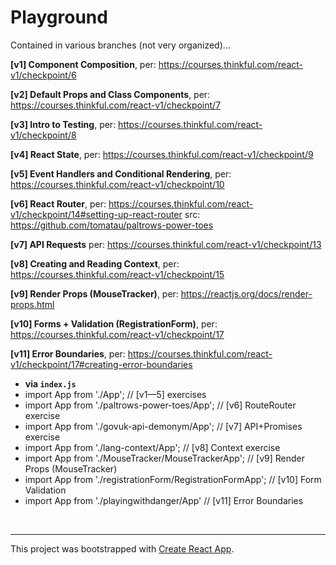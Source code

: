 # Playground

Contained in various branches (not very organized)...

**[v1] Component Composition**, 
per: https://courses.thinkful.com/react-v1/checkpoint/6

**[v2] Default Props and Class Components**,
per: https://courses.thinkful.com/react-v1/checkpoint/7

**[v3] Intro to Testing**,
per: https://courses.thinkful.com/react-v1/checkpoint/8

**[v4] React State**,
per: https://courses.thinkful.com/react-v1/checkpoint/9

**[v5] Event Handlers and Conditional Rendering**,
per: https://courses.thinkful.com/react-v1/checkpoint/10

**[v6] React Router**,
per: https://courses.thinkful.com/react-v1/checkpoint/14#setting-up-react-router
src: https://github.com/tomatau/paltrows-power-toes

**[v7] API Requests**
per: https://courses.thinkful.com/react-v1/checkpoint/13

**[v8] Creating and Reading Context**,
per: https://courses.thinkful.com/react-v1/checkpoint/15

**[v9] Render Props (MouseTracker)**,
per: https://reactjs.org/docs/render-props.html

**[v10] Forms + Validation (RegistrationForm)**,
per: https://courses.thinkful.com/react-v1/checkpoint/17

**[v11] Error Boundaries**,
per: https://courses.thinkful.com/react-v1/checkpoint/17#creating-error-boundaries

* **via `index.js`**
* import App from './App'; // [v1—5] exercises
* import App from './paltrows-power-toes/App'; // [v6] RouteRouter exercise
* import App from './govuk-api-demonym/App'; // [v7] API+Promises exercise
* import App from './lang-context/App'; // [v8] Context exercise
* import App from './MouseTracker/MouseTrackerApp'; // [v9] Render Props (MouseTracker)
* import App from './registrationForm/RegistrationFormApp'; // [v10] Form Validation
* import App from './playingwithdanger/App' // [v11] Error Boundaries

<br />

<hr />

This project was bootstrapped with [Create React App](https://github.com/facebook/create-react-app).
